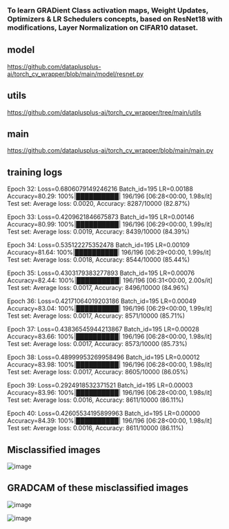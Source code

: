 

### To learn GRADient Class activation maps, Weight Updates, Optimizers & LR Schedulers concepts, based on ResNet18 with modifications, Layer Normalization on CIFAR10 dataset.

## model

https://github.com/dataplusplus-ai/torch_cv_wrapper/blob/main/model/resnet.py

## utils

https://github.com/dataplusplus-ai/torch_cv_wrapper/tree/main/utils

## main

https://github.com/dataplusplus-ai/torch_cv_wrapper/blob/main/main.py

## training logs

Epoch 32:
Loss=0.6806079149246216 Batch_id=195 LR=0.00188 Accuracy=80.29: 100%|██████████| 196/196 [06:28<00:00,  1.98s/it]
Test set: Average loss: 0.0020, Accuracy: 8287/10000 (82.87%)

Epoch 33:
Loss=0.4209621846675873 Batch_id=195 LR=0.00146 Accuracy=80.99: 100%|██████████| 196/196 [06:29<00:00,  1.99s/it]
Test set: Average loss: 0.0019, Accuracy: 8439/10000 (84.39%)

Epoch 34:
Loss=0.535122275352478 Batch_id=195 LR=0.00109 Accuracy=81.64: 100%|██████████| 196/196 [06:29<00:00,  1.99s/it]
Test set: Average loss: 0.0018, Accuracy: 8544/10000 (85.44%)

Epoch 35:
Loss=0.4303179383277893 Batch_id=195 LR=0.00076 Accuracy=82.44: 100%|██████████| 196/196 [06:31<00:00,  2.00s/it]
Test set: Average loss: 0.0017, Accuracy: 8496/10000 (84.96%)

Epoch 36:
Loss=0.42171064019203186 Batch_id=195 LR=0.00049 Accuracy=83.04: 100%|██████████| 196/196 [06:29<00:00,  1.99s/it]
Test set: Average loss: 0.0017, Accuracy: 8571/10000 (85.71%)

Epoch 37:
Loss=0.43836545944213867 Batch_id=195 LR=0.00028 Accuracy=83.66: 100%|██████████| 196/196 [06:28<00:00,  1.98s/it]
Test set: Average loss: 0.0017, Accuracy: 8573/10000 (85.73%)

Epoch 38:
Loss=0.48999953269958496 Batch_id=195 LR=0.00012 Accuracy=83.98: 100%|██████████| 196/196 [06:28<00:00,  1.98s/it]
Test set: Average loss: 0.0017, Accuracy: 8605/10000 (86.05%)

Epoch 39:
Loss=0.2924918532371521 Batch_id=195 LR=0.00003 Accuracy=83.96: 100%|██████████| 196/196 [06:28<00:00,  1.98s/it]
Test set: Average loss: 0.0016, Accuracy: 8611/10000 (86.11%)

Epoch 40:
Loss=0.42605534195899963 Batch_id=195 LR=0.00000 Accuracy=84.39: 100%|██████████| 196/196 [06:28<00:00,  1.98s/it]
Test set: Average loss: 0.0016, Accuracy: 8611/10000 (86.11%)

## Misclassified images 

![image](https://user-images.githubusercontent.com/45157166/143600403-3f75d3be-b714-4ddd-8510-35797beb0580.png)


## GRADCAM of these misclassified images 

![image](https://user-images.githubusercontent.com/45157166/143600603-42a56288-7f56-482b-a73d-66dacb9ee6c3.png)

![image](https://user-images.githubusercontent.com/45157166/143600673-e0754abe-3e3f-4a2f-87cb-6cc96daa6c4f.png)


